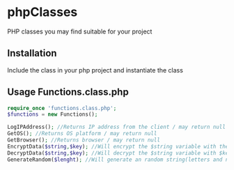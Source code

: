 # phpClasses
PHP classes you may find suitable for your project

## Installation
Include the class in your php project and instantiate the class

## Usage Functions.class.php

```php
require_once 'functions.class.php';
$functions = new Functions();

LogIPAddress(); //Returns IP address from the client / may return null
GetOS(); //Returns OS platform / may return null
GetBrowser(); //Returns browser / may return null
EncryptData($string,$key); //Will encrypt the $string variable with the $key variable / WARNING: This is not 100% safe encryption, do not use for sensitive data.
DecryptData($string,$key); //Will decrypt the $string variable with $key variable/ WARNING: If the $key variable is not the right one used to encrypt - will throw error.
GenerateRandom($lenght); //Will generate an random string(letters and numbers) with the lenght specified. Modify $characters if you want only letters or numbers.


```
